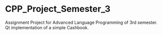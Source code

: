 # CPP_Project_Semester_3
Assignment Project for Advanced Language Programming of 3rd semester.
Qt implementation of a simple Cashbook.
